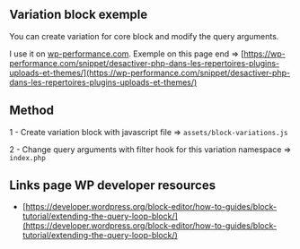 ## Variation block exemple

You can create variation for core block and modify the query arguments.

I use it on [wp-performance.com](https://wp-performance.com).
Exemple on this page end => [https://wp-performance.com/snippet/desactiver-php-dans-les-repertoires-plugins-uploads-et-themes/](https://wp-performance.com/snippet/desactiver-php-dans-les-repertoires-plugins-uploads-et-themes/)

## Method

1 - Create variation block with javascript file => ```assets/block-variations.js```

2 - Change query arguments with filter hook for this variation namespace => ```index.php```


## Links page WP developer resources

- [https://developer.wordpress.org/block-editor/how-to-guides/block-tutorial/extending-the-query-loop-block/](https://developer.wordpress.org/block-editor/how-to-guides/block-tutorial/extending-the-query-loop-block/)
